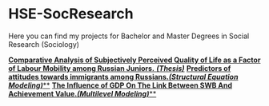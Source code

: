 # HSE-SocResearch
Here you can find my projects for Bachelor and Master Degrees in Social Research (Sociology)

[**Comparative Analysis of Subjectively Perceived Quality of Life as a Factor of Labour Mobility among Russian Juniors.** *****(Thesis)*****](https://github.com/dariashcherbakovaaa/HSE-SocResearch/tree/Thesis)
[**Predictors of attitudes towards immigrants among Russians.*****(Structural Equation Modeling)*****]()
[**The Influence of GDP On The Link Between SWB And Achievement Value.*****(Multilevel Modeling)*****]()
